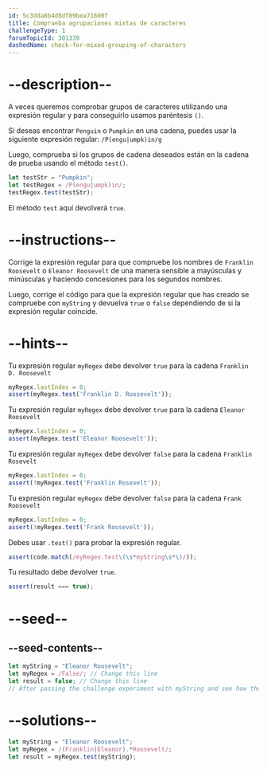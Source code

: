 ```yaml
---
id: 5c3dda8b4d8df89bea71600f
title: Comprueba agrupaciones mixtas de caracteres
challengeType: 1
forumTopicId: 301339
dashedName: check-for-mixed-grouping-of-characters
---
```


# --description--

A veces queremos comprobar grupos de caracteres utilizando una expresión regular y para conseguirlo usamos paréntesis `()`.

Si deseas encontrar `Penguin` o `Pumpkin` en una cadena, puedes usar la siguiente expresión regular: `/P(engu|umpk)in/g`

Luego, comprueba si los grupos de cadena deseados están en la cadena de prueba usando el método `test()`.

```js
let testStr = "Pumpkin";
let testRegex = /P(engu|umpk)in/;
testRegex.test(testStr);
```

El método `test` aquí devolverá `true`.

# --instructions--

Corrige la expresión regular para que compruebe los nombres de `Franklin Roosevelt` o `Eleanor Roosevelt` de una manera sensible a mayúsculas y minúsculas y haciendo concesiones para los segundos nombres.

Luego, corrige el código para que la expresión regular que has creado se compruebe con `myString` y devuelva `true` o `false` dependiendo de si la expresión regular coincide.

# --hints--

Tu expresión regular `myRegex` debe devolver `true` para la cadena `Franklin D. Roosevelt`

```js
myRegex.lastIndex = 0;
assert(myRegex.test('Franklin D. Roosevelt'));
```

Tu expresión regular `myRegex` debe devolver `true` para la cadena `Eleanor Roosevelt`

```js
myRegex.lastIndex = 0;
assert(myRegex.test('Eleanor Roosevelt'));
```

Tu expresión regular `myRegex` debe devolver `false` para la cadena `Franklin Rosevelt`

```js
myRegex.lastIndex = 0;
assert(!myRegex.test('Franklin Rosevelt'));
```

Tu expresión regular `myRegex` debe devolver `false` para la cadena `Frank Roosevelt`

```js
myRegex.lastIndex = 0;
assert(!myRegex.test('Frank Roosevelt'));
```

Debes usar `.test()` para probar la expresión regular.

```js
assert(code.match(/myRegex.test\(\s*myString\s*\)/));
```

Tu resultado debe devolver `true`.

```js
assert(result === true);
```

# --seed--

## --seed-contents--

```js
let myString = "Eleanor Roosevelt";
let myRegex = /False/; // Change this line
let result = false; // Change this line
// After passing the challenge experiment with myString and see how the grouping works
```

# --solutions--

```js
let myString = "Eleanor Roosevelt";
let myRegex = /(Franklin|Eleanor).*Roosevelt/;
let result = myRegex.test(myString);
```

